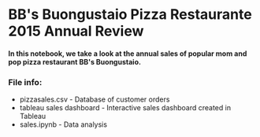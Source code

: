 # BB's Buongustaio Pizza Restaurante 2015 Annual Review
#### In this notebook, we take a look at the annual sales of popular mom and pop pizza restaurant BB's Buongustaio.

### File info:
- pizzasales.csv - Database of customer orders
- tableau sales dashboard - Interactive sales dashboard created in Tableau
- sales.ipynb - Data analysis
